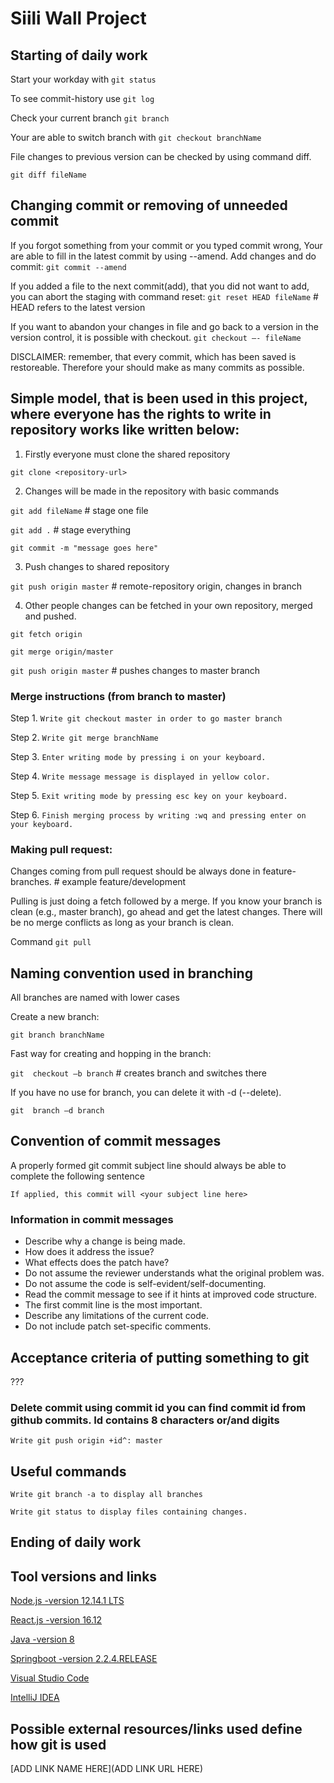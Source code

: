 # Siili Wall Project

## Starting of daily work

Start your workday with `git status`

To see commit-history use `git log`

Check your current branch `git branch`

Your are able to switch branch with `git checkout branchName`

File changes to previous version can be checked by using command diff. 

`git diff fileName`

## Changing commit or removing of unneeded commit

If you forgot something from your commit or you typed commit wrong,
Your are able to fill in the latest commit by using --amend.
Add changes and do commit:
`git commit --amend`

If you added a file to the next commit(add), that you did not want to add, you can abort the staging with command reset:
`git reset HEAD fileName` # HEAD refers to the latest version

If you want to abandon your changes in file and go back to a version in the version control, it is possible with checkout.
`git checkout –- fileName`

DISCLAIMER: remember, that every commit, which has been saved is restoreable. Therefore your should make as many commits as possible.

## Simple model, that is been used in this project, where everyone has the rights to write in repository works like written below:

1. Firstly everyone must clone the shared repository

`git clone <repository-url>`

2. Changes will be made in the repository with basic commands

`git add fileName` # stage one file

`git add .` # stage everything

`git commit -m "message goes here"`

3. Push changes to shared repository

`git push origin master` # remote-repository origin, changes in branch

4. Other people changes can be fetched in your own repository, merged and pushed.

`git fetch origin`

`git merge origin/master`

`git push origin master` # pushes changes to master branch

### Merge instructions (from branch to master)

Step 1. `Write git checkout master in order to go master branch`

Step 2. `Write git merge branchName`

Step 3. `Enter writing mode by pressing i on your keyboard.`

Step 4. `Write message message is displayed in yellow color.`

Step 5. `Exit writing mode by pressing esc key on your keyboard.`

Step 6. `Finish merging process by writing :wq and pressing enter on your keyboard.`

### Making pull request:

Changes coming from pull request should be always done in feature-branches. # example feature/development

Pulling is just doing a fetch followed by a merge. If you know your branch is clean (e.g., master branch), go ahead and get the latest changes. There will be no merge conflicts as long as your branch is clean.

Command `git pull`

## Naming convention used in branching

All branches are named with lower cases

Create a new branch:

`git branch branchName`

Fast way for creating and hopping in the branch:

`git  checkout –b branch` # creates branch and switches there

If you have no use for branch, you can delete it with -d (--delete).

`git  branch –d branch`

## Convention of commit messages

A properly formed git commit subject line should always be able to complete the following sentence

`If applied, this commit will <your subject line here>`

### Information in commit messages

* Describe why a change is being made.
* How does it address the issue?
* What effects does the patch have?
* Do not assume the reviewer understands what the original problem was.
* Do not assume the code is self-evident/self-documenting.
* Read the commit message to see if it hints at improved code structure.
* The first commit line is the most important.
* Describe any limitations of the current code.
* Do not include patch set-specific comments.

## Acceptance criteria of putting something to git

???

### Delete commit using commit id you can find commit id from github commits. Id contains 8 characters or/and digits

`Write git push origin +id^: master`

## Useful commands

`Write git branch -a to display all branches`

`Write git status to display files containing changes.`

## Ending of daily work

## Tool versions and links
[Node.js -version 12.14.1 LTS](https://nodejs.org/en/)

[React.js -version 16.12](https://reactjs.org/versions)

[Java -version 8](https://www.oracle.com/technetwork/java/javase/downloads/jdk8-downloads-2133151.html)

[Springboot -version 2.2.4.RELEASE](https://spring.io/projects/spring-boot)

[Visual Studio Code](https://code.visualstudio.com/)

[IntelliJ IDEA](https://www.jetbrains.com/idea/)
   
## Possible external resources/links used define how git is used

[ADD LINK NAME HERE](ADD LINK URL HERE)
